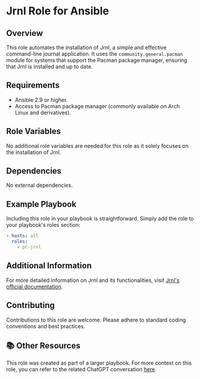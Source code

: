 # Jrnl Role for Ansible

## Overview
This role automates the installation of Jrnl, a simple and effective command-line journal application. It uses the `community.general.pacman` module for systems that support the Pacman package manager, ensuring that Jrnl is installed and up to date.

## Requirements
- Ansible 2.9 or higher.
- Access to Pacman package manager (commonly available on Arch Linux and derivatives).

## Role Variables
No additional role variables are needed for this role as it solely focuses on the installation of Jrnl.

## Dependencies
No external dependencies.

## Example Playbook
Including this role in your playbook is straightforward. Simply add the role to your playbook's roles section:

```yaml
- hosts: all
  roles:
    - pc-jrnl
```

## Additional Information
For more detailed information on Jrnl and its functionalities, visit [Jrnl's official documentation](https://jrnl.sh/).

## Contributing
Contributions to this role are welcome. Please adhere to standard coding conventions and best practices.

## 📚 Other Resources

This role was created as part of a larger playbook. For more context on this role, you can refer to the related ChatGPT conversation [here](https://chat.openai.com/share/ae168ca0-5191-4bec-96a0-ffcfabca0024).